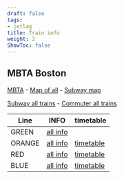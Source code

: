 ```yaml
---
draft: false
tags:
- jetlag
title: Train info
weight: 2
ShowToc: false
---
```


## MBTA Boston

[MBTA](https://www.mbta.com/) - [Map of all](https://cdn.mbta.com/sites/default/files/2024-12/2024-12-15-commuter-rail-map-v41a.pdf) - [Subway map](https://cdn.mbta.com/sites/default/files/2024-12/2024-12-15-subway-map.pdf)

[Subway all trains](https://www.mbta.com/schedules/subway) - [Commuter all trains](https://www.mbta.com/schedules/commuter-rail) 

| Line   | INFO                                                   | timetable                                                    |
| ------ | ------------------------------------------------------ | ------------------------------------------------------------ |
| GREEN  | [all info](https://www.mbta.com/schedules/Green/)      |                                                              |
| ORANGE | [all info](https://www.mbta.com/schedules/Orange/line) | [timetable](https://www.mbta.com/schedules/Orange/timetable) |
| RED    | [all info](https://www.mbta.com/schedules/Red/line)    | [timetable](https://www.mbta.com/schedules/Red/timetable)    |
| BLUE   | [all info](https://www.mbta.com/schedules/Blue/line)   | [timetable](https://www.mbta.com/schedules/Blue/timetable)   |
